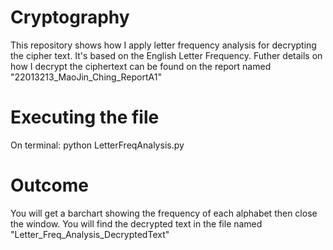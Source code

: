 # Cryptography
This repository shows how I apply letter frequency analysis for decrypting the cipher text. It's based on the English Letter Frequency. Futher details on how I decrypt the ciphertext can be found on the report named "22013213_MaoJin_Ching_ReportA1"

# Executing the file
On terminal: python LetterFreqAnalysis.py

# Outcome
You will get a barchart showing the frequency of each alphabet then close the window. You will find the decrypted text in the file named "Letter_Freq_Analysis_DecryptedText"
